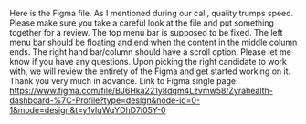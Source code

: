 Here is the Figma file. As I mentioned during our call, quality trumps speed. Please make sure you take a careful look at the file and put something together for a review. The top menu bar is supposed to be fixed. The left menu bar should be floating and end when the content in the middle column ends. The right hand bar/column should have a scroll option. Please let me know if you have any questions. Upon picking the right candidate to work with, we will review the entirety of the Figma and get started working on it. Thank you very much in advance. Link to Figma single page: https://www.figma.com/file/BJ6Hka221y8dqm4Lzvmw58/Zyrahealth-dashboard-%7C-Profile?type=design&node-id=0-1&mode=design&t=y1vIqWqYDhD7i05Y-0